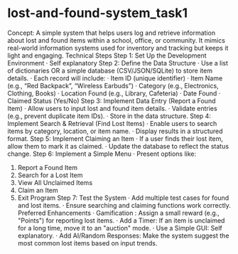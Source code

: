 # lost-and-found-system_task1
Concept: 
A simple system that helps users log and retrieve information about lost and found items within a school, office, or community. It mimics real-world information systems used for inventory and tracking but keeps it light and engaging. 
Technical Steps 
Step 1: Set Up the Development Environment 
· Self explanatory 
Step 2: Define the Data Structure 
· Use a list of dictionaries OR a simple database (CSV/JSON/SQLite) to store item details. 
· Each record will include: 
· Item ID (unique identifier) 
· Item Name (e.g., “Red Backpack”, “Wireless Earbuds”) 
· Category (e.g., Electronics, Clothing, Books) 
· Location Found (e.g., Library, Cafeteria) 
· Date Found 
· Claimed Status (Yes/No) 
Step 3: Implement Data Entry (Report a Found Item) 
· Allow users to input lost and found item details. 
· Validate entries (e.g., prevent duplicate item IDs). 
· Store in the data structure. 
Step 4: Implement Search & Retrieval (Find Lost Items) 
· Enable users to search items by category, location, or item name. 
· Display results in a structured format. 
Step 5: Implement Claiming an Item 
· If a user finds their lost item, allow them to mark it as claimed. 
· Update the database to reflect the status change. 
Step 6: Implement a Simple Menu 
· Present options like: 
1. Report a Found Item 
2. Search for a Lost Item 
3. View All Unclaimed Items 
4. Claim an Item
5. Exit Program 
Step 7: Test the System 
· Add multiple test cases for found and lost items. 
· Ensure searching and claiming functions work correctly. 
Preferred Enhancements 
· Gamification : Assign a small reward (e.g., "Points") for reporting lost items. · Add a Timer: If an item is unclaimed for a long time, move it to an "auction" mode. · Use a Simple GUI: Self explanatory. 
· Add AI/Random Responses: Make the system suggest the most common lost items based on input trends. 
